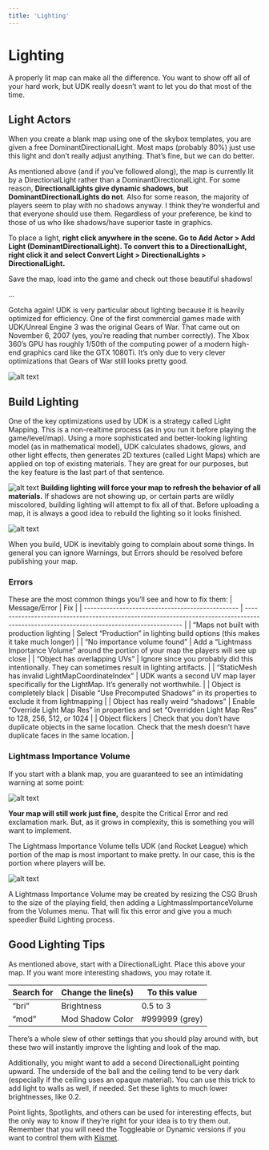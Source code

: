 ```yaml
---
title: 'Lighting'
---
```

# Lighting

A properly lit map can make all the difference. You want to show off all of your hard work, but UDK really doesn’t want to let you do that most of the time.

## Light Actors

When you create a blank map using one of the skybox templates, you are given a free DominantDirectionalLight. Most maps (probably 80%) just use this light and don’t really adjust anything. That’s fine, but we can do better.

As mentioned above (and if you’ve followed along), the map is currently lit by a DirectionalLight rather than a DominantDirectionalLight. For some reason, **DirectionalLights give dynamic shadows, but DominantDirectionalLights do not**. Also for some reason, the majority of players seem to play with no shadows anyway. I think they’re wonderful and that everyone should use them. Regardless of your preference, be kind to those of us who like shadows/have superior taste in graphics.

To place a light, **right click anywhere in the scene. Go to Add Actor > Add Light (DominantDirectionalLight). To convert this to a DirectionalLight, right click it and select Convert Light > DirectionalLights > DirectionalLight.**

Save the map, load into the game and check out those beautiful shadows!

…

Gotcha again! UDK is very particular about lighting because it is heavily optimized for efficiency. One of the first commercial games made with UDK/Unreal Engine 3 was the original Gears of War. That came out on November 6, 2007 (yes, you’re reading that number correctly). The Xbox 360’s GPU has roughly 1/50th of the computing power of a modern high-end graphics card like the GTX 1080Ti. It’s only due to very clever optimizations that Gears of War still looks pretty good.

![alt text](/images/udk/basics/gears_of_war.png)

## Build Lighting

One of the key optimizations used by UDK is a strategy called Light Mapping. This is a non-realtime process (as in you run it before playing the game/level/map). Using a more sophisticated and better-looking lighting model (as in mathematical model), UDK calculates shadows, glows, and other light effects, then generates 2D textures (called Light Maps) which are applied on top of existing materials. They are great for our purposes, but the key feature is the last part of that sentence.

![alt text](/images/udk/basics/image176.png)
**Building lighting will force your map to refresh the behavior of all materials.** If shadows are not showing up, or certain parts are wildly miscolored, building lighting will attempt to fix all of that. Before uploading a map, it is always a good idea to rebuild the lighting so it looks finished.

![alt text](/images/udk/basics/image210.png "Task Failed Successfully!")

When you build, UDK is inevitably going to complain about some things. In general you can ignore Warnings, but Errors should be resolved before publishing your map.

### Errors

These are the most common things you’ll see and how to fix them:
| Message/Error                                    | Fix                                                                                                                                      |
| ------------------------------------------------ | ---------------------------------------------------------------------------------------------------------------------------------------- |
| “Maps not built with production lighting         | Select “Production” in lighting build options (this makes it take much longer)                                                           |
| “No importance volume found”                     | Add a “Lightmass Importance Volume” around the portion of your map the players will see up close                                         |
| “Object has overlapping UVs”                     | Ignore since you probably did this intentionally. They can sometimes result in lighting artifacts.                                       |
| “StaticMesh has invalid LightMapCoordinateIndex” | UDK wants a second UV map layer specifically for the LightMap. It’s generally not worthwhile.                                            |
| Object is completely black                       | Disable “Use Precomputed Shadows” in its properties to exclude it from lightmapping                                                      |
| Object has really weird “shadows”                | Enable “Override Light Map Res” in properties and set “Overridden Light Map Res” to 128, 256, 512, or 1024                               |
| Object flickers                                  | Check that you don’t have duplicate objects in the same location. Check that the mesh doesn’t have duplicate faces in the same location. |

### Lightmass Importance Volume

If you start with a blank map, you are guaranteed to see an intimidating warning at some point:

![alt text](/images/udk/basics/image90.png)

**Your map will still work just fine,** despite the Critical Error and red exclamation mark. But, as it grows in complexity, this is something you will want to implement.

The Lightmass Importance Volume tells UDK (and Rocket League) which portion of the map is most important to make pretty. In our case, this is the portion where players will be.

![alt text](/images/udk/essential/image57.png)

A Lightmass Importance Volume may be created by resizing the CSG Brush to the size of the playing field, then adding a LightmassImportanceVolume from the Volumes menu. That will fix this error and give you a much speedier Build Lighting process.

## Good Lighting Tips

As mentioned above, start with a DirectionalLight. Place this above your map. If you want more interesting shadows, you may rotate it.

| Search for | Change the line(s) | To this value  |
| ---------- | ------------------ | -------------- |
| “bri”      | Brightness         | 0.5 to 3       |
| “mod”      | Mod Shadow Color   | #999999 (grey) |

There’s a whole slew of other settings that you should play around with, but these two will instantly improve the lighting and look of the map.

Additionally, you might want to add a second DirectionalLight pointing upward. The underside of the ball and the ceiling tend to be very dark (especially if the ceiling uses an opaque material). You can use this trick to add light to walls as well, if needed. Set these lights to much lower brightnesses, like 0.2.

Point lights, Spotlights, and others can be used for interesting effects, but the only way to know if they’re right for your idea is to try them out. Remember that you will need the Toggleable or Dynamic versions if you want to control them with [Kismet](../kismet/kismet.md).
